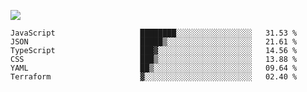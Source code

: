 ![](https://github-profile-summary-cards.vercel.app/api/cards/profile-details?username=igtm&theme=dracula)
<!--START_SECTION:waka-->

```text
JavaScript                   ████████░░░░░░░░░░░░░░░░░   31.53 %
JSON                         █████▒░░░░░░░░░░░░░░░░░░░   21.61 %
TypeScript                   ███▓░░░░░░░░░░░░░░░░░░░░░   14.56 %
CSS                          ███▒░░░░░░░░░░░░░░░░░░░░░   13.88 %
YAML                         ██▒░░░░░░░░░░░░░░░░░░░░░░   09.64 %
Terraform                    ▓░░░░░░░░░░░░░░░░░░░░░░░░   02.40 %
```

<!--END_SECTION:waka-->
